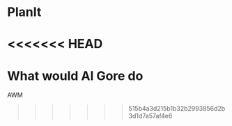 # PlanIt
<<<<<<< HEAD
=======
# What would Al Gore do

AWM 
>>>>>>> 515b4a3d215b1b32b2993856d2b3d1d7a57af4e6
